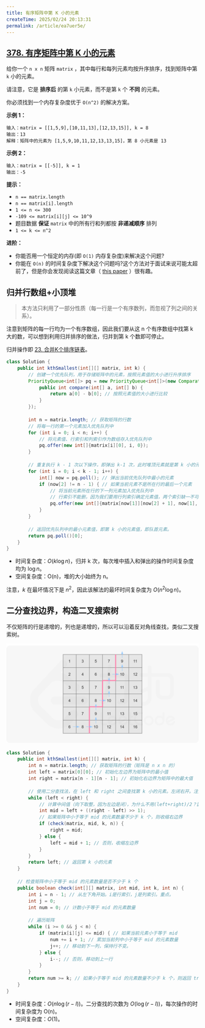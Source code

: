 ```yaml
---
title: 有序矩阵中第 K 小的元素
createTime: 2025/02/24 20:13:31
permalink: /article/ea7uer5e/
---
```

## [378. 有序矩阵中第 K 小的元素](https://leetcode.cn/problems/kth-smallest-element-in-a-sorted-matrix/)

给你一个 `n x n` 矩阵 `matrix` ，其中每行和每列元素均按升序排序，找到矩阵中第 `k` 小的元素。

请注意，它是 **排序后** 的第 `k` 小元素，而不是第 `k` 个 **不同** 的元素。

你必须找到一个内存复杂度优于 `O(n^2)` 的解决方案。

**示例 1：**

```
输入：matrix = [[1,5,9],[10,11,13],[12,13,15]], k = 8
输出：13
解释：矩阵中的元素为 [1,5,9,10,11,12,13,13,15]，第 8 小元素是 13
```

**示例 2：**

```
输入：matrix = [[-5]], k = 1
输出：-5
```

**提示：**

- `n == matrix.length`
- `n == matrix[i].length`
- `1 <= n <= 300`
- `-109 <= matrix[i][j] <= 10^9`
- 题目数据 **保证** `matrix` 中的所有行和列都按 **非递减顺序** 排列
- `1 <= k <= n^2`

**进阶：**

- 你能否用一个恒定的内存(即 `O(1)` 内存复杂度)来解决这个问题?
- 你能在 `O(n)` 的时间复杂度下解决这个问题吗?这个方法对于面试来说可能太超前了，但是你会发现阅读这篇文章（ [this paper](http://www.cse.yorku.ca/~andy/pubs/X+Y.pdf) ）很有趣。

## 归并行数组+小顶堆

> 本方法只利用了一部分性质（每一行是一个有序数列，而忽视了列之间的关系）。

注意到矩阵的每一行均为一个有序数组，因此我们要从这 n 个有序数组中找第 k 大的数，可以想到利用归并排序的做法，归并到第 k 个数即可停止。

归并操作即 [23. 合并K个排序链表](https://leetcode-cn.com/problems/merge-k-sorted-lists/)。

```java
class Solution {
    public int kthSmallest(int[][] matrix, int k) {
        // 创建一个优先队列，用于存储矩阵中的元素，按照元素值的大小进行升序排序
        PriorityQueue<int[]> pq = new PriorityQueue<int[]>(new Comparator<int[]>() {
            public int compare(int[] a, int[] b) {
                return a[0] - b[0]; // 按照元素值的大小进行比较
            }
        });
        
        int n = matrix.length; // 获取矩阵的行数
        // 将每一行的第一个元素加入优先队列中
        for (int i = 0; i < n; i++) {
            // 将元素值、行索引和列索引作为数组存入优先队列中
            pq.offer(new int[]{matrix[i][0], i, 0});
        }
        
        // 重复执行 k - 1 次以下操作，即弹出 k-1 次，此时堆顶元素就是第 k 小的元素
        for (int i = 0; i < k - 1; i++) {
            int[] now = pq.poll(); // 弹出当前优先队列中最小的元素
            if (now[2] != n - 1) { // 如果当前元素不是所在行的最后一个元素
                // 将当前元素所在行的下一列元素加入优先队列中
                // 行索引不能删，因为我们要用行列索引确定元素值，两个索引缺一不可。这就像合并多个有序链表一样，行索引用来指示哪个链表。重点。
                pq.offer(new int[]{matrix[now[1]][now[2] + 1], now[1], now[2] + 1});
            }
        }
        
        // 返回优先队列中的最小元素值，即第 k 小的元素值，即队首元素。
        return pq.poll()[0];
    }
}
```

- 时间复杂度：$O(k\log n)$，归并 k 次，每次堆中插入和弹出的操作时间复杂度均为 $\log n$。
- 空间复杂度：O(n)，堆的大小始终为 n。

注意，$k$ 在最坏情况下是 $n^2$，因此该解法的最坏时间复杂度为 $O(n^2\log{n})$。

## 二分查找边界，构造二叉搜索树

不仅矩阵的行是递增的，列也是递增的，所以可以沿着反对角线查找，类似二叉搜索树。

![img.png](378_fig3.png)

```java
class Solution {
    public int kthSmallest(int[][] matrix, int k) {
        int n = matrix.length; // 获取矩阵的行数（矩阵是 n x n 的）
        int left = matrix[0][0]; // 初始化左边界为矩阵中的最小值
        int right = matrix[n - 1][n - 1]; // 初始化右边界为矩阵中的最大值

        // 使用二分查找法，在 left 和 right 之间查找第 k 小的元素。左闭右开。注意left和right是元素值，不是索引！
        while (left < right) {
            // 计算中间值（向下取整，因为左边是闭），为什么不用(left+right)/2？因为要防止溢出
            int mid = left + ((right - left) >> 1);
            // 如果矩阵中小于等于 mid 的元素数量不少于 k 个，则收缩右边界
            if (check(matrix, mid, k, n)) {
                right = mid;
            } else {
                left = mid + 1; // 否则，收缩左边界
            }
        }
        return left; // 返回第 k 小的元素
    }

    // 检查矩阵中小于等于 mid 的元素数量是否不少于 k 个
    public boolean check(int[][] matrix, int mid, int k, int n) {
        int i = n - 1; // 从左下角开始。i是行索引，j是列索引。重点。
        int j = 0;
        int num = 0; // 计数小于等于 mid 的元素数量

        // 遍历矩阵
        while (i >= 0 && j < n) {
            if (matrix[i][j] <= mid) { // 如果当前元素小于等于 mid
                num += i + 1; // 累加当前列中小于等于 mid 的元素数量
                j++; // 移动到下一列，保持行不变。
            } else {
                i--; // 否则，移动到上一行
            }
        }
        return num >= k; // 如果小于等于 mid 的元素数量不少于 k 个，则返回 true
    }
}
```

- 时间复杂度：$O(n\log (r-l))$。二分查找的次数为 $O(\log (r-l))$，每次操作的时间复杂度为 O(n)。
- 空间复杂度：$O(1)$。